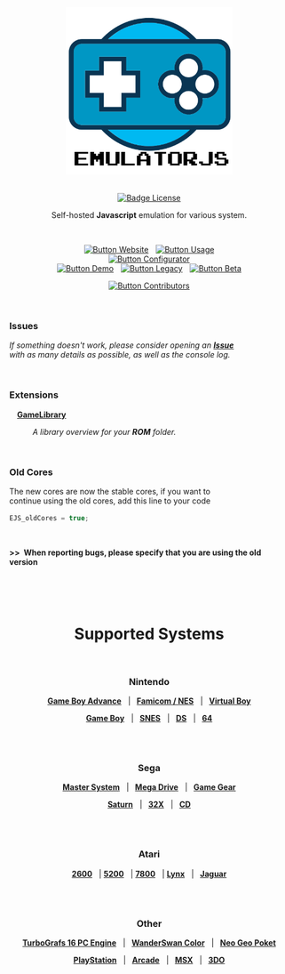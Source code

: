 
<div align = center>
    
<img src = docs/Logo.png width = 300>
 
<br>
<br>

[![Badge License]][License]
    
    
Self-hosted **Javascript** emulation for various system.

<br>

[![Button Website]][Website] 
[![Button Usage]][Usage]<br>
[![Button Configurator]][Configurator]<br>
[![Button Demo]][Demo] 
[![Button Legacy]][Legacy] 
[![Button Beta]][Beta]
    
[![Button Contributors]][Contributors]   
    
</div>

<br>

### Issues

*If something doesn't work, please consider opening an* ***[Issue]*** <br>
*with as many details as possible, as well as the console log.*

<br>

### Extensions

 **[GameLibrary]**

   *A library overview for your **ROM** folder.*

<br>

### Old Cores

The new cores are now the stable cores, if you want to <br>
continue using the old cores, add this line to your code

```js
EJS_oldCores = true;
```

<br>

**>> When reporting bugs, please specify that you are using the old version**

<br>
<br>
<br>

<h1 align = center>Supported Systems</h1>

<br>

<div align = center>

### Nintendo

**[Game Boy Advance][Nintendo Game Boy Advance]**   | 
**[Famicom / NES][NES / Famicom]**   | 
**[Virtual Boy][Virtual Boy]**
    
**[Game Boy][Nintendo Game Boy]**   | 
**[SNES]**   | 
**[DS][Nintendo DS]**   | 
**[64][Nintendo 64]**

<br>
<br>

### Sega

**[Master System][Sega Master System]**   | 
**[Mega Drive][Sega Mega Drive]**   | 
**[Game Gear][Sega Game Gear]**
    
**[Saturn][Sega Saturn]**   | 
**[32X][Sega 32X]**   | 
**[CD][Sega CD]**
    
<br>
<br>

### Atari

**[2600][Atari 2600]**   |
**[5200][Atari 5200]**   |
**[7800][Atari 7800]**   |
**[Lynx][Atari Lynx]**   | 
**[Jaguar][Atari Jaguar]**


<br>
<br>

### Other

**[TurboGrafs 16 PC Engine][TurboGrafs-16 / PC Engine]**   | 
**[WanderSwan Color][WanderSwan / Color]**   | 
**[Neo Geo Poket][Neo Geo Poket]**
    
**[PlayStation]**   | 
**[Arcade]**   | 
**[MSX]**   | 
**[3DO]**
    
</div>

<br>


<!-- 🎮 🎮 🎮 🎮 🎮 🎮 🎮 🎮 🎮 🎮 🎮 🎮 🎮 🎮 🎮 🎮 🎮 🎮 🎮 🎮 🎮 🎮 🎮 --->

[License]: LICENSE
[Issue]: https://github.com/ethanaobrien/emulatorjs/issues


<!-- 🎮 🎮 🎮 🎮 🎮 🎮 🎮 🎮 🎮   Extensions   🎮 🎮 🎮 🎮 🎮 🎮 🎮 🎮 🎮 --->

[GameLibrary]: https://github.com/Ramaerel/emulatorjs-GameLibrary


<!-- 🎮 🎮 🎮 🎮 🎮 🎮 🎮 🎮 🎮   Quicklinks   🎮 🎮 🎮 🎮 🎮 🎮 🎮 🎮 🎮 --->

[Configurator]: https://emulatorjs.ga/editor.html
[Contributors]: docs/Contributors.md
[Website]: https://emulatorjs.ga/
[Legacy]: https://coldcast.org/games/1/Super-Mario-Bros
[Usage]: docs/Usage.md
[Demo]: https://emulatorjs.ga/demo/
[Beta]: https://emulatorjs.ga/beta/


<!-- 🎮 🎮 🎮 🎮 🎮 🎮 🎮 🎮 🎮 🎮  Systems  🎮 🎮 🎮 🎮 🎮 🎮 🎮 🎮 🎮 🎮 -->

[Nintendo Game Boy Advance]: docs/Systems/Nintendo%20Game%20Boy%20Advance.md
[Nintendo Game Boy]: docs/Systems/Nintendo%20Game%20Boy.md
[Nintendo 64]: docs/Systems/Nintendo%2064.md
[Nintendo DS]: docs/Systems/Nintendo%20DS.md

[Sega Master System]: docs/Systems/Sega%20Master%20System.md
[Sega Mega Drive]: docs/Systems/Sega%20Mega%20Drive.md
[Sega Game Gear]: docs/Systems/Sega%20Game%20Gear.md
[Sega Saturn]: docs/Systems/Sega%20Saturn.md
[Sega 32X]: docs/Systems/Sega%2032X.md
[Sega CD]: docs/Systems/Sega%20CD.md

[Atari Jaguar]: docs/Systems/Atari%20Jaguar.md
[Atari Lynx]: docs/Systems/Atari%20Lynx.md
[Atari 7800]: docs/Systems/Atari%207800.md
[Atari 2600]: docs/Systems/Atari%202600.md
[Atari 5200]: docs/Systems/Atari%205200.md

[NES / Famicom]: docs/Systems/NES-Famicom.md
[SNES]: docs/Systems/SNES.md

[TurboGrafs-16 / PC Engine]: docs/Systems/TurboGrafs%2016-PC%20Engine.md
[WanderSwan / Color]: docs/Systems/WanderSwan-Color.md
[Neo Geo Poket]: docs/Systems/Neo%20Geo%20Poket.md
[PlayStation]: docs/Systems/PlayStation.md
[Virtual Boy]: docs/Systems/Virtual%20Boy.md
[Arcade]: docs/Systems/Arcade.md
[MSX]: docs/Systems/MSX.md
[3DO]: docs/Systems/3DO.md


<!-- 🎮 🎮 🎮 🎮 🎮 🎮 🎮 🎮 🎮 🎮  Badges  🎮 🎮 🎮 🎮 🎮 🎮 🎮 🎮 🎮 🎮 --->

[Badge License]: https://img.shields.io/badge/License-GPLv3-blue.svg?style=for-the-badge

[Button Configurator]: https://img.shields.io/badge/Configurator-992cb3?style=for-the-badge
[Button Contributors]: https://img.shields.io/badge/Contributors-54b7dd?style=for-the-badge
[Button Website]: https://img.shields.io/badge/Website-736e9b?style=for-the-badge
[Button Legacy]: https://img.shields.io/badge/Legacy-ab910b?style=for-the-badge
[Button Usage]: https://img.shields.io/badge/Usage-2478b5?style=for-the-badge
[Button Demo]: https://img.shields.io/badge/Demo-528116?style=for-the-badge
[Button Beta]: https://img.shields.io/badge/Beta-bb044f?style=for-the-badge
